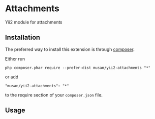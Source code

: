 Attachments
===========
Yii2 module for attachments

Installation
------------

The preferred way to install this extension is through [composer](http://getcomposer.org/download/).

Either run

```
php composer.phar require --prefer-dist musan/yii2-attachments "*"
```

or add

```
"musan/yii2-attachments": "*"
```

to the require section of your `composer.json` file.


Usage
-----

